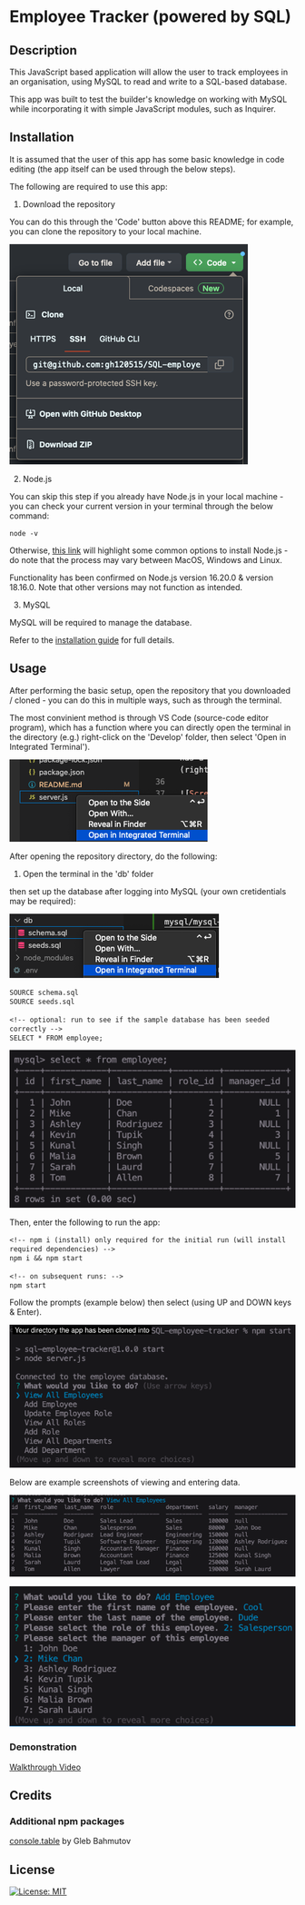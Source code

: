 # Employee Tracker (powered by SQL)

## Description

This JavaScript based application will allow the user to track employees in an organisation, using MySQL to read and write to a SQL-based database.

This app was built to test the builder's knowledge on working with MySQL while incorporating it with simple JavaScript modules, such as Inquirer.

## Installation

It is assumed that the user of this app has some basic knowledge in code editing (the app itself can be used through the below steps).

The following are required to use this app:

1. Download the repository 

You can do this through the 'Code' button above this README; for example, you can clone the repository to your local machine.

![Options for downloading the repo](Assets/download.png)

2. Node.js

You can skip this step if you already have Node.js in your local machine - you can check your current version in your terminal through the below command:

    node -v

Otherwise, [this link](https://nodejs.dev/en/learn/how-to-install-nodejs/) will highlight some common options to install Node.js - do note that the process may vary between MacOS, Windows and Linux.

Functionality has been confirmed on Node.js version 16.20.0 & version 18.16.0. Note that other versions may not function as intended.

3. MySQL

MySQL will be required to manage the database. 

Refer to the [installation guide](https://coding-boot-camp.github.io/full-stack/mysql/mysql-installation-guide) for full details.

## Usage

After performing the basic setup, open the repository that you downloaded / cloned - you can do this in multiple ways, such as through the terminal.

The most convinient method is through VS Code (source-code editor program), which has a function where you can directly open the terminal in the directory (e.g.) right-click on the 'Develop' folder, then select 'Open in Integrated Terminal').

![Screenshot of the directory, where you can open the integrated terminal](Assets/directory.png)

After opening the repository directory, do the following:

1. Open the terminal in the 'db' folder

then set up the database after logging into MySQL (your own cretidentials may be required):

![Terminal in the 'db' folder of the app](Assets/db.png)

    SOURCE schema.sql
    SOURCE seeds.sql

    <!-- optional: run to see if the sample database has been seeded correctly -->
    SELECT * FROM employee;

![example employee database from seeds.sql](Assets/example_db.png)

Then, enter the following to run the app:

    <!-- npm i (install) only required for the initial run (will install required dependencies) -->
    npm i && npm start

    <!-- on subsequent runs: -->
    npm start

Follow the prompts (example below) then select (using UP and DOWN keys & Enter).

![Prompts to follow after initialsing the app](Assets/prompts.png)

Below are example screenshots of viewing and entering data.

![Example of 'View All Employees'](Assets/view.png)

![Example of 'Add Employee'](Assets/add.png)

### Demonstration

[Walkthrough Video]()

## Credits

### Additional npm packages
[console.table](https://www.npmjs.com/package/console.table) by Gleb Bahmutov

## License

[![License: MIT](https://img.shields.io/badge/License-MIT-yellow.svg)](https://opensource.org/licenses/MIT)